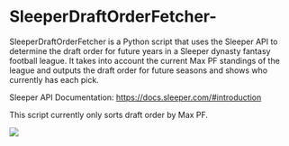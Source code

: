 # SleeperDraftOrderFetcher-
SleeperDraftOrderFetcher is a Python script that uses the Sleeper API to determine the draft order for future years in a Sleeper dynasty fantasy football league. It takes into account the current Max PF standings of the league and outputs the draft order for future seasons and shows who currently has each pick. 

Sleeper API Documentation: https://docs.sleeper.com/#introduction

This script currently only sorts draft order by Max PF. 

![](https://github.com/george-harding/SleeperDraftOrderFetcher-/blob/main/SleeperDraftOrderFetcher.gif)
